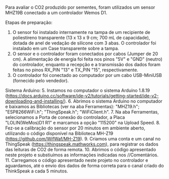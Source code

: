 Para avaliar o CO2 produzido por sementes, foram utilizados um sensor MHZ19B conectado a um controlador Wemos D1.

Etapas de preparação:
1. O sensor foi instalado internamente na tampa de um recipiente de poliestireno transparente (13 x 13 x 9 cm; 700 mL de capacidade), dotada de anel de vedação de silicone com 3 abas. O controlador foi instalado em um Case transparente sobre a tampa. 
2. O sensor e o controlador foram conectados por cabos (Jumper de 20 cm). A alimentação de energia foi feita nos pinos "5V" e "GND" (neutro) do controlador, enquanto a recepção e a transmissão dos dados foram feitas no pinos RX_PIN "13" e TX_PIN "15", respectivamente.
3. O controlador foi conectado ao computador por um cabo USB-MiniUSB (fornecido pelo vendedor).

Sistema Arduino:
5. Instamos no computador o sistema Arduíno 1.8.19 (https://docs.arduino.cc/software/ide-v2/tutorials/getting-started/ide-v2-downloading-and-installing/).
6. Abrimos o sistema Arduino no computador e baixamos as Bibliotecas (ver na aba Ferramentas): "MHZ19.h"; "ESP8266WiFi.h"; "ThingSpeak.h"; "WiFiClient.h".
7. Na aba Ferramentas, selecionamos a Porta de conexão do controlador, a Placa "LOLIN(WeMos)D1 R1" e marcamos a opção "115200" na Upload Speed.
8. Fez-se a calibração do sensor por 20 minutos em ambiente aberto, utilizando o código disponível na Biblioteca MH-Z19 (https://github.com/WifWaf/MH-Z19).
9. Criamos uma conta e um canal no ThingSpeak (https://thingspeak.mathworks.com), para registrar os dados das leituras de CO2 de forma remota.
10. Abrimos o código apresentado neste projeto e substiuímos as informações indicadas nos //Comentários.
11. Carregamos o código apresentado neste projeto no controlador e aguardamos, até o envio dos dados de forma correta para o canal criado do ThinkSpeak a cada 5 minutos.
